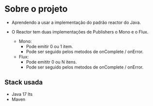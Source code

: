 # Sobre o projeto
- Aprendendo a usar a implementação do padrão reactor do Java.

- O Reactor tem duas implementações de Publishers o Mono e o Flux.
    - Mono:
        - Pode emitir 0 ou 1 item.
        - Pode ser seguido pelos metodos de onComplete / onError.
    - Flux:
        - Pode emititr 0 ou N itens.
        - Pode ser seguido pelos metodos de onComplete / onError.

## Stack usada
- Java 17 lts
- Maven

